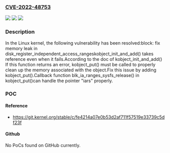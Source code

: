 ### [CVE-2022-48753](https://cve.mitre.org/cgi-bin/cvename.cgi?name=CVE-2022-48753)
![](https://img.shields.io/static/v1?label=Product&message=Linux&color=blue)
![](https://img.shields.io/static/v1?label=Version&message=a2247f19ee1c%3C%20fe4214a07e0b%20&color=brighgreen)
![](https://img.shields.io/static/v1?label=Vulnerability&message=n%2Fa&color=brighgreen)

### Description

In the Linux kernel, the following vulnerability has been resolved:block: fix memory leak in disk_register_independent_access_rangeskobject_init_and_add() takes reference even when it fails.According to the doc of kobject_init_and_add()   If this function returns an error, kobject_put() must be called to   properly clean up the memory associated with the object.Fix this issue by adding kobject_put().Callback function blk_ia_ranges_sysfs_release() in kobject_put()can handle the pointer "iars" properly.

### POC

#### Reference
- https://git.kernel.org/stable/c/fe4214a07e0b53d2af711f57519e33739c5df23f

#### Github
No PoCs found on GitHub currently.

